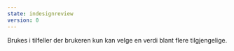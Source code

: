 ```yaml
---
state: indesignreview
version: 0
---
```

Brukes i tilfeller der brukeren kun kan velge en verdi blant flere tilgjengelige.
